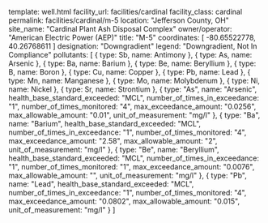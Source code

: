 template: well.html
facility_url: facilities/cardinal
facility_class: cardinal
permalink: facilities/cardinal/m-5
location: "Jefferson County, OH"
site_name: "Cardinal Plant Ash Disposal Complex"
owner/operator: "American Electric Power (AEP)"
title: "M-5"
coordinates: [
  -80.65522778,
  40.26768611
]
designation: "Downgradient"
legend: "Downgradient, Not In Compliance"
pollutants: [
{
  type: Sb,
  name: Antimony
},
{
  type: As,
  name: Arsenic
},
{
  type: Ba,
  name: Barium
},
{
  type: Be,
  name: Beryllium
},
{
  type: B,
  name: Boron
},
{
  type: Cu,
  name: Copper
},
{
  type: Pb,
  name: Lead
},
{
  type: Mn,
  name: Manganese
},
{
  type: Mo,
  name: Molybdenum
},
{
  type: Ni,
  name: Nickel
},
{
  type: Sr,
  name: Strontium
},
{
  type: "As",
  name: "Arsenic",
  health_base_standard_exceeded: "MCL",
  number_of_times_in_exceedance: "1",
  number_of_times_monitored: "4",
  max_exceedance_amount: "0.0256",
  max_allowable_amount: "0.01",
  unit_of_measurement: "mg/l"
  },
  {
  type: "Ba",
  name: "Barium",
  health_base_standard_exceeded: "MCL",
  number_of_times_in_exceedance: "1",
  number_of_times_monitored: "4",
  max_exceedance_amount: "2.58",
  max_allowable_amount: "2",
  unit_of_measurement: "mg/l"
  },
  {
  type: "Be",
  name: "Beryllium",
  health_base_standard_exceeded: "MCL",
  number_of_times_in_exceedance: "1",
  number_of_times_monitored: "1",
  max_exceedance_amount: "0.0076",
  max_allowable_amount: "",
  unit_of_measurement: "mg/l"
  },
  {
  type: "Pb",
  name: "Lead",
  health_base_standard_exceeded: "MCL",
  number_of_times_in_exceedance: "1",
  number_of_times_monitored: "4",
  max_exceedance_amount: "0.0802",
  max_allowable_amount: "0.015",
  unit_of_measurement: "mg/l"
  }
]
